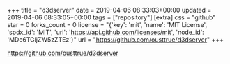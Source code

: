 +++
title = "d3dserver"
date = 2019-04-06 08:33:03+00:00
updated = 2019-04-06 08:33:05+00:00
tags = ["repository"]
[extra]
css = "github"
star = 0
forks_count = 0
license = "{'key': 'mit', 'name': 'MIT License', 'spdx_id': 'MIT', 'url': 'https://api.github.com/licenses/mit', 'node_id': 'MDc6TGljZW5zZTEz'}"
url = "https://github.com/ousttrue/d3dserver"
+++

<https://github.com/ousttrue/d3dserver>

